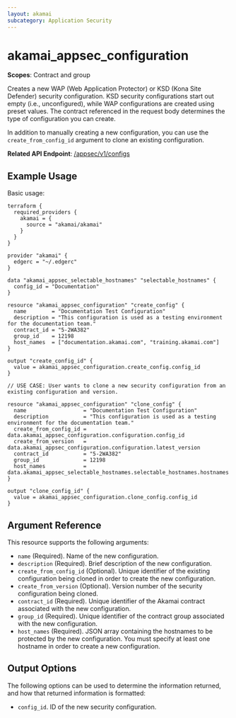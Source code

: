 ```yaml
---
layout: akamai
subcategory: Application Security
---
```


# akamai_appsec_configuration

**Scopes**: Contract and group

Creates a new WAP (Web Application Protector) or KSD (Kona Site Defender) security configuration. KSD security configurations start out empty (i.e., unconfigured), while WAP configurations are created using preset values. The contract referenced in the request body determines the type of configuration you can create.

In addition to manually creating a new configuration, you can use the `create_from_config_id` argument to clone an existing configuration.

**Related API Endpoint**: [/appsec/v1/configs](https://techdocs.akamai.com/application-security/reference/post-config)

## Example Usage

Basic usage:

```
terraform {
  required_providers {
    akamai = {
      source = "akamai/akamai"
    }
  }
}

provider "akamai" {
  edgerc = "~/.edgerc"
}

data "akamai_appsec_selectable_hostnames" "selectable_hostnames" {
  config_id = "Documentation"
}

resource "akamai_appsec_configuration" "create_config" {
  name        = "Documentation Test Configuration"
  description = "This configuration is used as a testing environment for the documentation team."
  contract_id = "5-2WA382"
  group_id    = 12198
  host_names  = ["documentation.akamai.com", "training.akamai.com"]
}

output "create_config_id" {
  value = akamai_appsec_configuration.create_config.config_id
}

// USE CASE: User wants to clone a new security configuration from an existing configuration and version.

resource "akamai_appsec_configuration" "clone_config" {
  name                  = "Documentation Test Configuration"
  description           = "This configuration is used as a testing environment for the documentation team."
  create_from_config_id = data.akamai_appsec_configuration.configuration.config_id
  create_from_version   = data.akamai_appsec_configuration.configuration.latest_version
  contract_id           = "5-2WA382"
  group_id              = 12198
  host_names            = data.akamai_appsec_selectable_hostnames.selectable_hostnames.hostnames
}

output "clone_config_id" {
  value = akamai_appsec_configuration.clone_config.config_id
}
```

## Argument Reference

This resource supports the following arguments:

- `name` (Required). Name of the new configuration.
- `description` (Required). Brief description of the new configuration.
- `create_from_config_id` (Optional). Unique identifier of the existing configuration being cloned in order to create the new configuration.
- `create_from_version` (Optional). Version number of the security configuration being cloned.
- `contract_id` (Required). Unique identifier of the Akamai contract associated with the new configuration.
- `group_id` (Required). Unique identifier of the contract group associated with the new configuration.
- `host_names` (Required). JSON array containing the hostnames to be protected by the new configuration. You must specify at least one hostname in order to create a new configuration.

## Output Options

The following options can be used to determine the information returned, and how that returned information is formatted:

- `config_id`. ID of the new security configuration.
